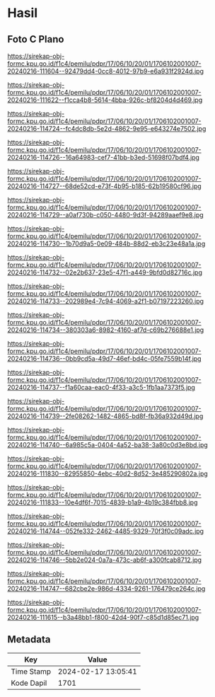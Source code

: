 # Hasil

## Foto C Plano

https://sirekap-obj-formc.kpu.go.id/f1c4/pemilu/pdpr/17/06/10/20/01/1706102001007-20240216-111604--92479dd4-0cc8-4012-97b9-e6a931f2924d.jpg

https://sirekap-obj-formc.kpu.go.id/f1c4/pemilu/pdpr/17/06/10/20/01/1706102001007-20240216-111622--f1cca4b8-5614-4bba-926c-bf8204d4d469.jpg

https://sirekap-obj-formc.kpu.go.id/f1c4/pemilu/pdpr/17/06/10/20/01/1706102001007-20240216-114724--fc4dc8db-5e2d-4862-9e95-e643274e7502.jpg

https://sirekap-obj-formc.kpu.go.id/f1c4/pemilu/pdpr/17/06/10/20/01/1706102001007-20240216-114726--16a64983-cef7-41bb-b3ed-51698f07bdf4.jpg

https://sirekap-obj-formc.kpu.go.id/f1c4/pemilu/pdpr/17/06/10/20/01/1706102001007-20240216-114727--68de52cd-e73f-4b95-b185-62b19580cf96.jpg

https://sirekap-obj-formc.kpu.go.id/f1c4/pemilu/pdpr/17/06/10/20/01/1706102001007-20240216-114729--a0af730b-c050-4480-9d3f-94289aaef9e8.jpg

https://sirekap-obj-formc.kpu.go.id/f1c4/pemilu/pdpr/17/06/10/20/01/1706102001007-20240216-114730--1b70d9a5-0e09-484b-88d2-eb3c23e48a1a.jpg

https://sirekap-obj-formc.kpu.go.id/f1c4/pemilu/pdpr/17/06/10/20/01/1706102001007-20240216-114732--02e2b637-23e5-47f1-a449-9bfd0d82716c.jpg

https://sirekap-obj-formc.kpu.go.id/f1c4/pemilu/pdpr/17/06/10/20/01/1706102001007-20240216-114733--202989e4-7c94-4069-a2f1-b07197223260.jpg

https://sirekap-obj-formc.kpu.go.id/f1c4/pemilu/pdpr/17/06/10/20/01/1706102001007-20240216-114734--380303a6-8982-4160-af7d-c69b276688e1.jpg

https://sirekap-obj-formc.kpu.go.id/f1c4/pemilu/pdpr/17/06/10/20/01/1706102001007-20240216-114736--0bb9cd5a-49d7-46ef-bd4c-05fe7559b14f.jpg

https://sirekap-obj-formc.kpu.go.id/f1c4/pemilu/pdpr/17/06/10/20/01/1706102001007-20240216-114737--f1a60caa-eac0-4f33-a3c5-1fb1aa7373f5.jpg

https://sirekap-obj-formc.kpu.go.id/f1c4/pemilu/pdpr/17/06/10/20/01/1706102001007-20240216-114739--2fe08262-1482-4865-bd8f-fb36a932d49d.jpg

https://sirekap-obj-formc.kpu.go.id/f1c4/pemilu/pdpr/17/06/10/20/01/1706102001007-20240216-114740--6a985c5a-0404-4a52-ba38-3a80c0d3e8bd.jpg

https://sirekap-obj-formc.kpu.go.id/f1c4/pemilu/pdpr/17/06/10/20/01/1706102001007-20240216-111830--82955850-4ebc-40d2-8d52-3e485290802a.jpg

https://sirekap-obj-formc.kpu.go.id/f1c4/pemilu/pdpr/17/06/10/20/01/1706102001007-20240216-111833--10e4df6f-7015-4839-b1a9-4b19c384fbb8.jpg

https://sirekap-obj-formc.kpu.go.id/f1c4/pemilu/pdpr/17/06/10/20/01/1706102001007-20240216-114744--052fe332-2462-4485-9329-70f3f0c09adc.jpg

https://sirekap-obj-formc.kpu.go.id/f1c4/pemilu/pdpr/17/06/10/20/01/1706102001007-20240216-114746--5bb2e024-0a7a-473c-ab6f-a300fcab8712.jpg

https://sirekap-obj-formc.kpu.go.id/f1c4/pemilu/pdpr/17/06/10/20/01/1706102001007-20240216-114747--682cbe2e-986d-4334-9261-176479ce264c.jpg

https://sirekap-obj-formc.kpu.go.id/f1c4/pemilu/pdpr/17/06/10/20/01/1706102001007-20240216-111615--b3a48bb1-f800-42d4-90f7-c85d1d85ec71.jpg


## Metadata

| Key        | Value               |
| ---------- | ------------------- |
| Time Stamp | 2024-02-17 13:05:41 |
| Kode Dapil | 1701                |



